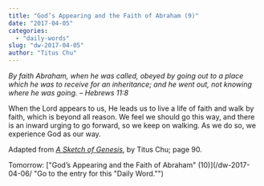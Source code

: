 ```yaml
---
title: "God’s Appearing and the Faith of Abraham (9)"
date: "2017-04-05"
categories: 
  - "daily-words"
slug: "dw-2017-04-05"
author: "Titus Chu"
---
```


_By faith Abraham, when he was called, obeyed by going out to a place which he was to receive for an inheritance; and he went out, not knowing where he was going._ _– Hebrews 11:8_

When the Lord appears to us, He leads us to live a life of faith and walk by faith, which is beyond all reason. We feel we should go this way, and there is an inward urging to go forward, so we keep on walking. As we do so, we experience God as our way.

Adapted from _[A Sketch of Genesis](/book-gen-sketch/ "Go to the listing for this book.")_, by Titus Chu; page 90.

Tomorrow: ["God’s Appearing and the Faith of Abraham" (10)](/dw-2017-04-06/ "Go to the entry for this "Daily Word."")
